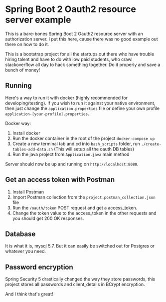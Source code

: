 # Spring Boot 2 Oauth2 resource server example

This is a bare-bones Spring Boot 2 Oauth2 resource server with an authorization server.
I put this here, cause there was no good example out there on how to do it. 

This is a bootstrap project for all the startups out there who have trouble hiring talent and have to do with low paid students, who crawl stackoverflow all day to hack something together. Do it properly and save a bunch of money!

## Running

Here's a way to run it with docker (highly recommended for developing/testing).
If you wish to run it against your native environment, then just change the `application.properties` file or define your own profile `application-[your-profile].properties`.

Docker way:
1. Install docker
2. Run the docker container in the root of the project `docker-compose up`
3. Create a new terminal tab and cd into `bash_scripts` folder, run `./create-tables-add-data.sh` (This will setup all the oauth DB tables)
4. Run the java project from `Application.java` main method

Server should now be up and running on `http://localhost:8080`.

## Get an access token with Postman

1. Install Postman
2. Import Postman collection from the `project.postman_collection.json` file
3. Run the `/oauth/token` POST request and get a access_token.
4. Change the token value to the access_token in the other requests and you should get 200 OK responses.

## Database

It is what it is, mysql 5.7. But it can easily be switched out for Postgres or whatever you need.

## Password encryption

Spring Security 5 drastically changed the way they store passwords,
this project stores all passwords and client_details in BCrypt encryption.

And I think that's great!
